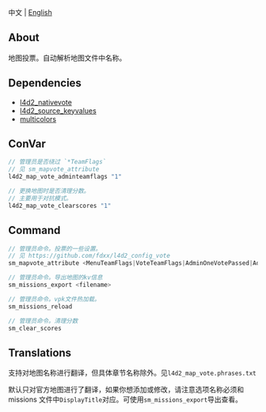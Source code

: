 中文 | [English](./README_EN.md)

## About
地图投票。自动解析地图文件中名称。

## Dependencies
- [l4d2_nativevote](https://github.com/fdxx/l4d2_nativevote)
- [l4d2_source_keyvalues](https://github.com/fdxx/l4d2_source_keyvalues) 
- [multicolors](https://github.com/fdxx/l4d2_plugins/tree/main/multicolors)

## ConVar
```c
// 管理员是否绕过 `*TeamFlags`
// 见 sm_mapvote_attribute
l4d2_map_vote_adminteamflags "1"

// 更换地图时是否清理分数。
// 主要用于对抗模式。
l4d2_map_vote_clearscores "1"
```

## Command
```c
// 管理员命令。投票的一些设置。
// 见 https://github.com/fdxx/l4d2_config_vote
sm_mapvote_attribute <MenuTeamFlags|VoteTeamFlags|AdminOneVotePassed|AdminOneVoteAgainst> <value>

// 管理员命令。导出地图的kv信息
sm_missions_export <filename>

// 管理员命令。vpk文件热加载。
sm_missions_reload

// 管理员命令。清理分数
sm_clear_scores
```

## Translations
支持对地图名称进行翻译，但具体章节名称除外。见`l4d2_map_vote.phrases.txt`

默认只对官方地图进行了翻译，如果你想添加或修改，请注意选项名称必须和 missions 文件中`DisplayTitle`对应。可使用`sm_missions_export`导出查看。

